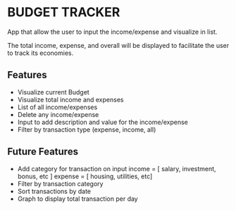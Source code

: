 # BUDGET TRACKER

App that allow the user to input the income/expense and visualize in list.

The total income, expense, and overall will be displayed to facilitate the user to track its economies.

## Features

* Visualize current Budget
* Visualize total income and expenses
* List of all income/expenses
* Delete any income/expense
* Input to add description and value for the income/expense
* Filter by transaction type (expense, income, all)

## Future Features

* Add category for transaction on input
income = [ salary, investment, bonus, etc ]
expense = [ housing, utilities, etc]
* Filter by transaction category
* Sort transactions by date
* Graph to display total transaction per day